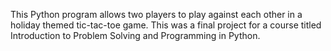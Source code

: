 This Python program allows two players to play against each other in a holiday themed tic-tac-toe game. This was a final project for a course titled Introduction to Problem Solving and Programming in Python.
